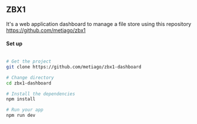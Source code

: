 ## ZBX1

It's a web application dashboard to manage a file store using this repository https://github.com/metiago/zbx1

#### Set up

```bash

# Get the project
git clone https://github.com/metiago/zbx1-dashboard

# Change directory
cd zbx1-dashboard

# Install the dependencies
npm install

# Run your app
npm run dev 
```
